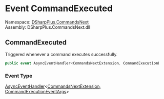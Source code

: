 # Event CommandExecuted

Namespace: [DSharpPlus.CommandsNext](DSharpPlus.CommandsNext.md)  
Assembly: DSharpPlus.CommandsNext.dll

## <a id="DSharpPlus_CommandsNext_CommandsNextExtension_CommandExecuted"></a>CommandExecuted

Triggered whenever a command executes successfully.

```csharp
public event AsyncEventHandler<CommandsNextExtension, CommandExecutionEventArgs> CommandExecuted
```

### Event Type

[AsyncEventHandler](DSharpPlus.AsyncEvents.AsyncEventHandler\-2.md)<[CommandsNextExtension](DSharpPlus.CommandsNext.CommandsNextExtension.md), [CommandExecutionEventArgs](DSharpPlus.CommandsNext.CommandExecutionEventArgs.md)\>

